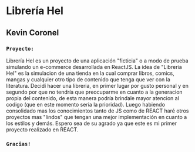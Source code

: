# Librería Hel


## Kevin Coronel


### `Proyecto:`

Librería Hel es un proyecto de una aplicación "ficticia" o a modo de prueba simulando un e-commerce desarrollada en ReactJS.
La idea de "Libreria Hel" es la simulacion de una tienda en la cual comprar libros, comics, mangas y cualquier otro tipo de contenido que tenga que ver con la literatura.
Decidí hacer una libreria, en primer lugar por gusto personal y en segundo por que no tendría que preocuparme en cuanto a la generacion propia del contenido, de esta manera podría brindale mayor atencion al codigo (que en este momento seria la prioridad). Luego habiendo consolidado mas los conocimientos tanto de JS como de REACT haré otros proyectos mas "lindos" que tengan una mejor implementación en cuanto a los estilos y demás.
Espero sea de su agrado ya que este es mi primer proyecto realizado en REACT.

### `Gracias!`
